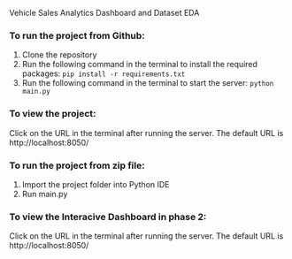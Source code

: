 Vehicle Sales Analytics Dashboard and Dataset EDA

### To run the project from Github:

1. Clone the repository
2. Run the following command in the terminal to install the required packages:
```pip install -r requirements.txt```
3. Run the following command in the terminal to start the server:
```python main.py```

### To view the project:
Click on the URL in the terminal after running the server. The default URL is http://localhost:8050/

### To run the project from zip file:

1. Import the project folder into Python IDE
2. Run main.py

### To view the Interacive Dashboard in phase 2:
Click on the URL in the terminal after running the server. The default URL is http://localhost:8050/